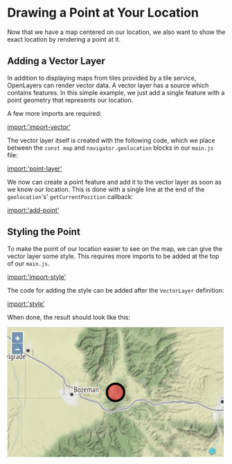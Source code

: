 # Drawing a Point at Your Location

Now that we have a map centered on our location, we also want to show the exact location by rendering a point at it.

## Adding a Vector Layer

In addition to displaying maps from tiles provided by a tile service, OpenLayers can render vector data. A vector layer has a source which contains features. In this simple example, we just add a single feature with a point geometry that represents our location.

A few more imports are required:

[import:'import-vector'](../../../src/en/examples/basics/point-feature.js)

The vector layer itself is created with the following code, which we place between the `const map` and `navigator.geolocation` blocks in our `main.js` file:

[import:'point-layer'](../../../src/en/examples/basics/point-feature.js)

We now can create a point feature and add it to the vector layer as soon as we know our location. This is done with a single line at the end of the `geolocation`'s' `getCurrentPosition` callback:

[import:'add-point'](../../../src/en/examples/basics/point-feature.js)

## Styling the Point

To make the point of our location easier to see on the map, we can give the vector layer some style. This requires more imports to be added at the top of our `main.js`.

[import:'import-style'](../../../src/en/examples/basics/point-feature.js)

The code for adding the style can be added after the `VectorLayer` definition:

[import:'style'](../../../src/en/examples/basics/point-feature.js)

When done, the result should look like this:

![User location with a marker](point-feature.png)
